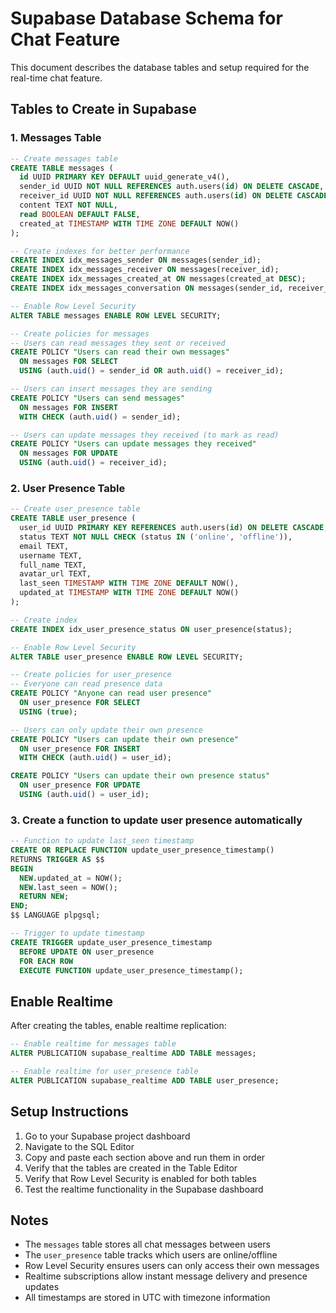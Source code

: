 # Supabase Database Schema for Chat Feature

This document describes the database tables and setup required for the real-time chat feature.

## Tables to Create in Supabase

### 1. Messages Table

```sql
-- Create messages table
CREATE TABLE messages (
  id UUID PRIMARY KEY DEFAULT uuid_generate_v4(),
  sender_id UUID NOT NULL REFERENCES auth.users(id) ON DELETE CASCADE,
  receiver_id UUID NOT NULL REFERENCES auth.users(id) ON DELETE CASCADE,
  content TEXT NOT NULL,
  read BOOLEAN DEFAULT FALSE,
  created_at TIMESTAMP WITH TIME ZONE DEFAULT NOW()
);

-- Create indexes for better performance
CREATE INDEX idx_messages_sender ON messages(sender_id);
CREATE INDEX idx_messages_receiver ON messages(receiver_id);
CREATE INDEX idx_messages_created_at ON messages(created_at DESC);
CREATE INDEX idx_messages_conversation ON messages(sender_id, receiver_id, created_at DESC);

-- Enable Row Level Security
ALTER TABLE messages ENABLE ROW LEVEL SECURITY;

-- Create policies for messages
-- Users can read messages they sent or received
CREATE POLICY "Users can read their own messages"
  ON messages FOR SELECT
  USING (auth.uid() = sender_id OR auth.uid() = receiver_id);

-- Users can insert messages they are sending
CREATE POLICY "Users can send messages"
  ON messages FOR INSERT
  WITH CHECK (auth.uid() = sender_id);

-- Users can update messages they received (to mark as read)
CREATE POLICY "Users can update messages they received"
  ON messages FOR UPDATE
  USING (auth.uid() = receiver_id);
```

### 2. User Presence Table

```sql
-- Create user_presence table
CREATE TABLE user_presence (
  user_id UUID PRIMARY KEY REFERENCES auth.users(id) ON DELETE CASCADE,
  status TEXT NOT NULL CHECK (status IN ('online', 'offline')),
  email TEXT,
  username TEXT,
  full_name TEXT,
  avatar_url TEXT,
  last_seen TIMESTAMP WITH TIME ZONE DEFAULT NOW(),
  updated_at TIMESTAMP WITH TIME ZONE DEFAULT NOW()
);

-- Create index
CREATE INDEX idx_user_presence_status ON user_presence(status);

-- Enable Row Level Security
ALTER TABLE user_presence ENABLE ROW LEVEL SECURITY;

-- Create policies for user_presence
-- Everyone can read presence data
CREATE POLICY "Anyone can read user presence"
  ON user_presence FOR SELECT
  USING (true);

-- Users can only update their own presence
CREATE POLICY "Users can update their own presence"
  ON user_presence FOR INSERT
  WITH CHECK (auth.uid() = user_id);

CREATE POLICY "Users can update their own presence status"
  ON user_presence FOR UPDATE
  USING (auth.uid() = user_id);
```

### 3. Create a function to update user presence automatically

```sql
-- Function to update last_seen timestamp
CREATE OR REPLACE FUNCTION update_user_presence_timestamp()
RETURNS TRIGGER AS $$
BEGIN
  NEW.updated_at = NOW();
  NEW.last_seen = NOW();
  RETURN NEW;
END;
$$ LANGUAGE plpgsql;

-- Trigger to update timestamp
CREATE TRIGGER update_user_presence_timestamp
  BEFORE UPDATE ON user_presence
  FOR EACH ROW
  EXECUTE FUNCTION update_user_presence_timestamp();
```

## Enable Realtime

After creating the tables, enable realtime replication:

```sql
-- Enable realtime for messages table
ALTER PUBLICATION supabase_realtime ADD TABLE messages;

-- Enable realtime for user_presence table
ALTER PUBLICATION supabase_realtime ADD TABLE user_presence;
```

## Setup Instructions

1. Go to your Supabase project dashboard
2. Navigate to the SQL Editor
3. Copy and paste each section above and run them in order
4. Verify that the tables are created in the Table Editor
5. Verify that Row Level Security is enabled for both tables
6. Test the realtime functionality in the Supabase dashboard

## Notes

- The `messages` table stores all chat messages between users
- The `user_presence` table tracks which users are online/offline
- Row Level Security ensures users can only access their own messages
- Realtime subscriptions allow instant message delivery and presence updates
- All timestamps are stored in UTC with timezone information


